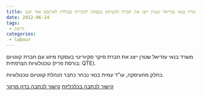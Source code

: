 ```yaml
---
title: משרד בנאי עזריאל שטרן ייצג את חברת הקטיקס בעסקה למכירת פעילות לארנסט אנד יאנג
date: 2012-06-24
tags:
 - הייטק
categories: 
 - labour
---
```


משרד בנאי עזריאל שטרן ייצג את חברת סיקר סקיוריטי בעסקת מיזוג עם חברת קווטיום טכנולוגיות הצרפתית (בורסת פריז: QTE).

כחלק מהעיסקה, עו"ד עמית בנאי נבחר כחבר הנהלת קווטיום טכנולוגיות.

<a href="http://www.calcalist.co.il/internet/articles/0,7340,L-3575048,00.html">
קישור לכתבה בכלכליזת</a>

<a href="http://technation.themarker.com/hitech/1.1773403">
קישור לכתבה בדה מרקר</a>